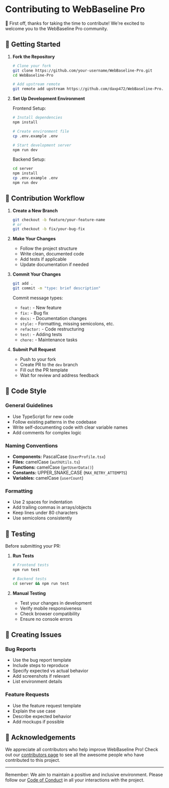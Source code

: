 # Contributing to WebBaseline Pro

👋 First off, thanks for taking the time to contribute! We're excited to welcome you to the WebBaseline Pro community.

## 🚀 Getting Started

1. **Fork the Repository**
   ```bash
   # Clone your fork
   git clone https://github.com/your-username/WebBaseline-Pro.git
   cd WebBaseline-Pro
   
   # Add upstream remote
   git remote add upstream https://github.com/daxp472/WebBaseline-Pro.git
   ```

2. **Set Up Development Environment**

   Frontend Setup:
   ```bash
   # Install dependencies
   npm install
   
   # Create environment file
   cp .env.example .env
   
   # Start development server
   npm run dev
   ```

   Backend Setup:
   ```bash
   cd server
   npm install
   cp .env.example .env
   npm run dev
   ```

## 🧩 Contribution Workflow

1. **Create a New Branch**
   ```bash
   git checkout -b feature/your-feature-name
   # or
   git checkout -b fix/your-bug-fix
   ```

2. **Make Your Changes**
   - Follow the project structure
   - Write clean, documented code
   - Add tests if applicable
   - Update documentation if needed

3. **Commit Your Changes**
   ```bash
   git add .
   git commit -m "type: brief description"
   ```
   
   Commit message types:
   - `feat:` - New feature
   - `fix:` - Bug fix
   - `docs:` - Documentation changes
   - `style:` - Formatting, missing semicolons, etc.
   - `refactor:` - Code restructuring
   - `test:` - Adding tests
   - `chore:` - Maintenance tasks

4. **Submit Pull Request**
   - Push to your fork
   - Create PR to the `dev` branch
   - Fill out the PR template
   - Wait for review and address feedback

## 🧠 Code Style

### General Guidelines
- Use TypeScript for new code
- Follow existing patterns in the codebase
- Write self-documenting code with clear variable names
- Add comments for complex logic

### Naming Conventions
- **Components:** PascalCase (`UserProfile.tsx`)
- **Files:** camelCase (`authUtils.ts`)
- **Functions:** camelCase (`getUserData()`)
- **Constants:** UPPER_SNAKE_CASE (`MAX_RETRY_ATTEMPTS`)
- **Variables:** camelCase (`userCount`)

### Formatting
- Use 2 spaces for indentation
- Add trailing commas in arrays/objects
- Keep lines under 80 characters
- Use semicolons consistently

## 🧪 Testing

Before submitting your PR:

1. **Run Tests**
   ```bash
   # Frontend tests
   npm run test
   
   # Backend tests
   cd server && npm run test
   ```

2. **Manual Testing**
   - Test your changes in development
   - Verify mobile responsiveness
   - Check browser compatibility
   - Ensure no console errors

## 📝 Creating Issues

### Bug Reports
- Use the bug report template
- Include steps to reproduce
- Specify expected vs actual behavior
- Add screenshots if relevant
- List environment details

### Feature Requests
- Use the feature request template
- Explain the use case
- Describe expected behavior
- Add mockups if possible

## 🙌 Acknowledgements

We appreciate all contributors who help improve WebBaseline Pro! Check out our [contributors page](https://github.com/daxp472/WebBaseline-Pro/graphs/contributors) to see all the awesome people who have contributed to this project.

---

Remember: We aim to maintain a positive and inclusive environment. Please follow our [Code of Conduct](CODE_OF_CONDUCT.md) in all your interactions with the project.